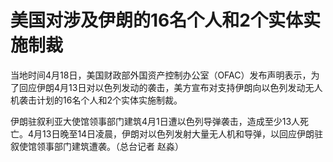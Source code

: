 # 美国对涉及伊朗的16名个人和2个实体实施制裁

当地时间4月18日，美国财政部外国资产控制办公室（OFAC）发布声明表示，为了回应伊朗4月13日对以色列发动的袭击，美方宣布对支持伊朗向以色列发动无人机袭击计划的16名个人和2个实体实施制裁。

伊朗驻叙利亚大使馆领事部门建筑4月1日遭以色列导弹袭击，造成至少13人死亡。4月13日晚至14日凌晨，伊朗对以色列发射大量无人机和导弹，以回应伊朗驻叙使馆领事部门建筑遭袭。（总台记者
赵淼）

